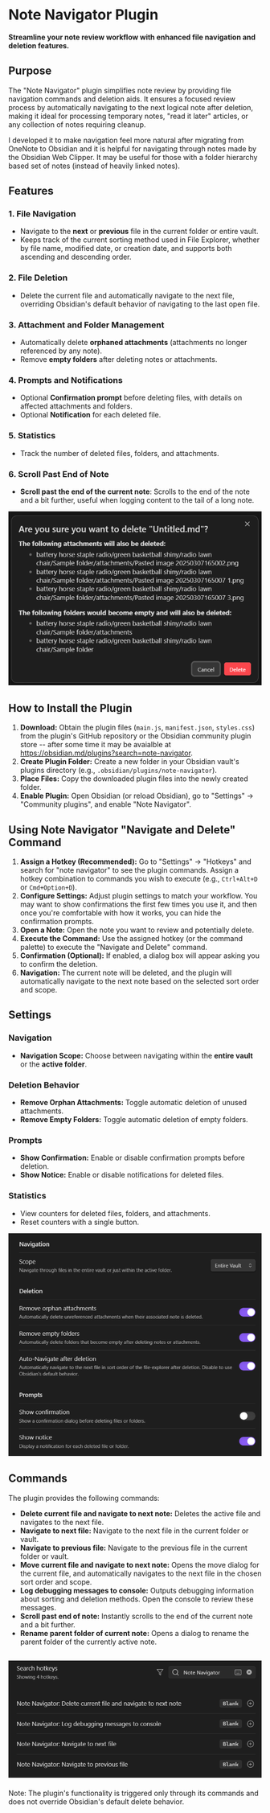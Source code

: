 # Note Navigator Plugin
**Streamline your note review workflow with enhanced file navigation and deletion features.**

## Purpose

The "Note Navigator" plugin simplifies note review by providing file navigation commands and deletion aids. It ensures a focused review process by automatically navigating to the next logical note after deletion, making it ideal for processing temporary notes, "read it later" articles, or any collection of notes requiring cleanup.

I developed it to make navigation feel more natural after migrating from OneNote to Obsidian and it is helpful for navigating through notes made by the Obsidian Web Clipper. It may be useful for those with a folder hierarchy based set of notes (instead of heavily linked notes).

## Features

### 1. File Navigation
- Navigate to the **next** or **previous** file in the current folder or entire vault.
- Keeps track of the current sorting method used in File Explorer, whether by file name, modified date, or creation date, and supports both ascending and descending order. 

### 2. File Deletion
- Delete the current file and automatically navigate to the next file, overriding Obsidian's default behavior of navigating to the last open file.

### 3. Attachment and Folder Management
- Automatically delete **orphaned attachments** (attachments no longer referenced by any note).
- Remove **empty folders** after deleting notes or attachments.

### 4. Prompts and Notifications
- Optional **Confirmation prompt** before deleting files, with details on affected attachments and folders.
- Optional **Notification** for each deleted file.

### 5. Statistics
- Track the number of deleted files, folders, and attachments.

### 6. Scroll Past End of Note
- **Scroll past the end of the current note**: Scrolls to the end of the note and a bit further, useful when logging content to the tail of a long note.

![Confirmation Dialog](img-conf-dialog.png)

## How to Install the Plugin

1. **Download:** Obtain the plugin files (`main.js`, `manifest.json`, `styles.css`) from the plugin's GitHub repository or the Obsidian community plugin store -- after some time it may be avaialble at https://obsidian.md/plugins?search=note-navigator.
2. **Create Plugin Folder:** Create a new folder in your Obsidian vault's plugins directory (e.g., `.obsidian/plugins/note-navigator`).
3. **Place Files:** Copy the downloaded plugin files into the newly created folder.
4. **Enable Plugin:** Open Obsidian (or reload Obsidian), go to "Settings" -> "Community plugins", and enable "Note Navigator".

## Using Note Navigator "Navigate and Delete" Command

1. **Assign a Hotkey (Recommended):** Go to "Settings" -> "Hotkeys" and search for "note navigator" to see the plugin commands. Assign a hotkey combination to commands you wish to execute (e.g., `Ctrl+Alt+D` or `Cmd+Option+D`).
2. **Configure Settings:** Adjust plugin settings to match your workflow. You may want to show confirmations the first few times you use it, and then once you're comfortable with how it works, you can hide the confirmation prompts.
3. **Open a Note:** Open the note you want to review and potentially delete.
4. **Execute the Command:** Use the assigned hotkey (or the command palette) to execute the "Navigate and Delete" command.
5. **Confirmation (Optional):** If enabled, a dialog box will appear asking you to confirm the deletion.
6. **Navigation:** The current note will be deleted, and the plugin will automatically navigate to the next note based on the selected sort order and scope.

## Settings

### Navigation
- **Navigation Scope:** Choose between navigating within the **entire vault** or the **active folder**.

### Deletion Behavior
- **Remove Orphan Attachments:** Toggle automatic deletion of unused attachments.
- **Remove Empty Folders:** Toggle automatic deletion of empty folders.

### Prompts
- **Show Confirmation:** Enable or disable confirmation prompts before deletion.
- **Show Notice:** Enable or disable notifications for deleted files.

### Statistics
- View counters for deleted files, folders, and attachments.
- Reset counters with a single button.

![Settings](img-settings-dialog.png)

## Commands
The plugin provides the following commands:
- **Delete current file and navigate to next note:** Deletes the active file and navigates to the next file.
- **Navigate to next file:** Navigate to the next file in the current folder or vault.
- **Navigate to previous file:** Navigate to the previous file in the current folder or vault.
- **Move current file and navigate to next note:** Opens the move dialog for the current file, and automatically navigates to the next file in the chosen sort order and scope.
- **Log debugging messages to console:** Outputs debugging information about sorting and deletion methods. Open the console to review these messages.
- **Scroll past end of note:** Instantly scrolls to the end of the current note and a bit further.
- **Rename parent folder of current note:** Opens a dialog to rename the parent folder of the currently active note.

![Hotkeys](img-hotkeys-dialog.png)
---

Note: The plugin's functionality is triggered only through its commands and does not override Obsidian's default delete behavior.

